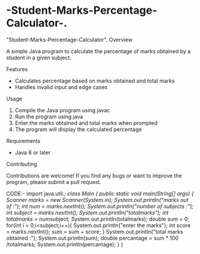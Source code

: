 # -Student-Marks-Percentage-Calculator-.
"Student-Marks-Percentage-Calculator".
Overview

A simple Java program to calculate the percentage of marks obtained by a student in a given subject.

Features

- Calculates percentage based on marks obtained and total marks
- Handles invalid input and edge cases

Usage

1. Compile the Java program using javac
2. Run the program using java
3. Enter the marks obtained and total marks when prompted
4. The program will display the calculated percentage

Requirements

- Java 8 or later

Contributing

Contributions are welcome! If you find any bugs or want to improve the program, please submit a pull request.

CODE:-
import java.util.*;
class Main {
    public static void main(String[] args) {
        Scanner marks = new Scanner(System.in);
          System.out.println("marks out of :");
          int num = marks.nextInt();
        System.out.println("number of subjects :");
               int subject = marks.nextInt();
               System.out.println("totalmarks");
           int totalmarks = num*subject;
           System.out.println(totalmarks);
           double sum = 0;
        for(int i = 0;i<subject;i++){
            System.out.println("enter the marks");
            int score = marks.nextInt();
            sum = sum + score;
           }
           System.out.println("total marks obtained :");
       System.out.println(sum);
       double percantage = sum * 100 /totalmarks;
       System.out.println(percantage);
    }
}
